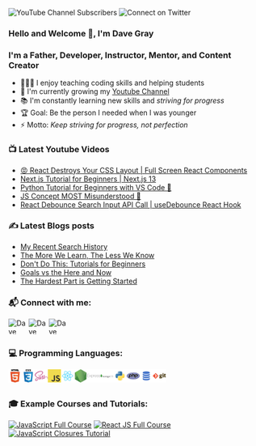 <!-- <img align="center" src="https://pbs.twimg.com/profile_banners/1951820972/1611850287/1080x360" /> -->
![YouTube Channel Subscribers](https://img.shields.io/youtube/channel/subscribers/UCY38RvRIxYODO4penyxUwTg?label=SUBSCRIBERS&logo=Youtube&style=for-the-badge)
![Connect on Twitter](https://img.shields.io/twitter/follow/yesdavidgray?logo=Twitter&color=1DA1F2&style=for-the-badge)

### Hello and Welcome 👋, I'm Dave Gray

### I'm a Father, Developer, Instructor, Mentor, and Content Creator
- 👨🏽‍🎓 I enjoy teaching coding skills and helping students
- 🌱 I'm currently growing my [Youtube Channel](https://www.youtube.com/c/davegrayteachescode)
- 📚 I'm constantly learning new skills and _striving for progress_
- 🏆 Goal: Be the person I needed when I was younger
- ⚡ Motto: _Keep striving for progress, not perfection_

### 📺 Latest Youtube Videos
<!-- YOUTUBE:START -->
- [😡 React Destroys Your CSS Layout | Full Screen React Components](https://www.youtube.com/watch?v=97rnXn7Ks3Y)
- [Next.js Tutorial for Beginners | Next.js 13](https://www.youtube.com/watch?v=6h649f2fB9Q)
- [Python Tutorial for Beginners with VS Code 🐍](https://www.youtube.com/watch?v=6i3e-j3wSf0)
- [JS Concept MOST Misunderstood 🤔](https://www.youtube.com/watch?v=qH1uGxkIBDo)
- [React Debounce Search Input API Call | useDebounce React Hook](https://www.youtube.com/watch?v=MHm-2YmWEek)
<!-- YOUTUBE:END -->

### ✍️ Latest Blogs posts
<!-- BLOG-POST-LIST:START -->
- [My Recent Search History](https://yesdavidgray.com/my-recent-search-history)
- [The More We Learn, The Less We Know](https://yesdavidgray.com/the-more-we-learn-the-less-we-know)
- [Don&#39;t Do This: Tutorials for Beginners](https://yesdavidgray.com/dont-do-this-tutorials-for-beginners)
- [Goals vs the Here and Now](https://yesdavidgray.com/goals-vs-the-here-and-now)
- [The Hardest Part is Getting Started](https://yesdavidgray.com/the-hardest-part-is-getting-started)
<!-- BLOG-POST-LIST:END -->

### 📬 Connect with me:
[<img align="left" src="https://raw.githubusercontent.com/rahuldkjain/github-profile-readme-generator/master/src/images/icons/Social/youtube.svg" alt="Dave Gray | Youtube" height="30" width="40" />][youtube]
[<img align="left" src="https://raw.githubusercontent.com/rahuldkjain/github-profile-readme-generator/master/src/images/icons/Social/twitter.svg" alt="Dave Gray | Twitter" height="30" width="40" />][twitter]
[<img align="left" src="https://raw.githubusercontent.com/rahuldkjain/github-profile-readme-generator/master/src/images/icons/Social/linked-in-alt.svg" alt="Dave Gray | LinkedIn" height="30" width="40" />][linkedin]

<br />
<br />

### 💻 Programming Languages:
[<img align="left" target="_blank" alt="HTML" width="26px" src="https://raw.githubusercontent.com/github/explore/80688e429a7d4ef2fca1e82350fe8e3517d3494d/topics/html/html.png" />][youtube]
[<img align="left" target="_blank" alt="CSS" width="26px" src="https://raw.githubusercontent.com/github/explore/80688e429a7d4ef2fca1e82350fe8e3517d3494d/topics/css/css.png" />][youtube]
[<img align="left" target="_blank" alt="Sass" width="26px" src="https://raw.githubusercontent.com/github/explore/80688e429a7d4ef2fca1e82350fe8e3517d3494d/topics/sass/sass.png" />][youtube]
[<img align="left" target="_blank" alt="JavaScript" width="26px" src="https://raw.githubusercontent.com/github/explore/80688e429a7d4ef2fca1e82350fe8e3517d3494d/topics/javascript/javascript.png" />][youtube]
[<img align="left" target="_blank" alt="React" width="26px" src="https://raw.githubusercontent.com/github/explore/80688e429a7d4ef2fca1e82350fe8e3517d3494d/topics/react/react.png" />][youtube]
[<img align="left" target="_blank" alt="NodeJS" width="26px" src="https://raw.githubusercontent.com/github/explore/80688e429a7d4ef2fca1e82350fe8e3517d3494d/topics/nodejs/nodejs.png" />][youtube]
[<img align="left" target="_blank" alt="Express" width="26px" src="https://raw.githubusercontent.com/github/explore/80688e429a7d4ef2fca1e82350fe8e3517d3494d/topics/express/express.png" />][youtube]
[<img align="left" target="_blank" alt="MongoDB" width="26px" src="https://raw.githubusercontent.com/github/explore/80688e429a7d4ef2fca1e82350fe8e3517d3494d/topics/mongodb/mongodb.png" />][youtube]
[<img align="left" target="_blank" alt="Python" width="26px" src="https://raw.githubusercontent.com/github/explore/80688e429a7d4ef2fca1e82350fe8e3517d3494d/topics/python/python.png" />][youtube]
[<img align="left" target="_blank" alt="PHP" width="26px" src="https://raw.githubusercontent.com/github/explore/80688e429a7d4ef2fca1e82350fe8e3517d3494d/topics/php/php.png" />][youtube]
[<img align="left" target="_blank" alt="SQL" width="26px" src="https://raw.githubusercontent.com/github/explore/80688e429a7d4ef2fca1e82350fe8e3517d3494d/topics/sql/sql.png" />][youtube]
[<img align="left" target="_blank" alt="git" width="26px" src="https://raw.githubusercontent.com/github/explore/80688e429a7d4ef2fca1e82350fe8e3517d3494d/topics/git/git.png" />][youtube]

<br />
<br />

### 🎓 Example Courses and Tutorials: 
<a href="http://www.youtube.com/watch?feature=player_embedded&v=EfAl9bwzVZk
" target="_blank"><img src="http://img.youtube.com/vi/EfAl9bwzVZk/0.jpg" 
alt="JavaScript Full Course" width="240" height="180" /></a>
<a href="http://www.youtube.com/watch?feature=player_embedded&v=RVFAyFWO4go
" target="_blank"><img src="http://img.youtube.com/vi/RVFAyFWO4go/0.jpg" 
alt="React JS Full Course" width="240" height="180" /></a>
<a href="http://www.youtube.com/watch?feature=player_embedded&v=1S8SBDhA7HA
" target="_blank"><img src="http://img.youtube.com/vi/1S8SBDhA7HA/0.jpg" 
alt="JavaScript Closures Tutorial" width="240" height="180" /></a>

[jscourse]: https://youtu.be/EfAl9bwzVZk
[reactcourse]: https://youtu.be/RVFAyFWO4go
[twitter]: https://twitter.com/yesdavidgray
[linkedin]: https://linkedin.com/in/davidagray
[youtube]: https://www.youtube.com/c/davegrayteachescode